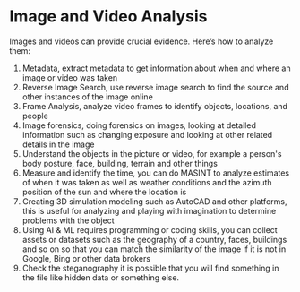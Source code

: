 # Image and Video Analysis

Images and videos can provide crucial evidence. Here’s how to analyze them:

1. Metadata, extract metadata to get information about when and where an image or video was taken
2. Reverse Image Search, use reverse image search to find the source and other instances of the image online
3. Frame Analysis, analyze video frames to identify objects, locations, and people
4. Image forensics, doing forensics on images, looking at detailed information such as changing exposure and looking at other related details in the image
5. Understand the objects in the picture or video, for example a person's body posture, face, building, terrain and other things
6. Measure and identify the time, you can do MASINT to analyze estimates of when it was taken as well as weather conditions and the azimuth position of the sun and where the location is
7. Creating 3D simulation modeling such as AutoCAD and other platforms, this is useful for analyzing and playing with imagination to determine problems with the object
8. Using AI & ML requires programming or coding skills, you can collect assets or datasets such as the geography of a country, faces, buildings and so on so that you can match the similarity of the image if it is not in Google, Bing or other data brokers
9. Check the steganography it is possible that you will find something in the file like hidden data or something else.